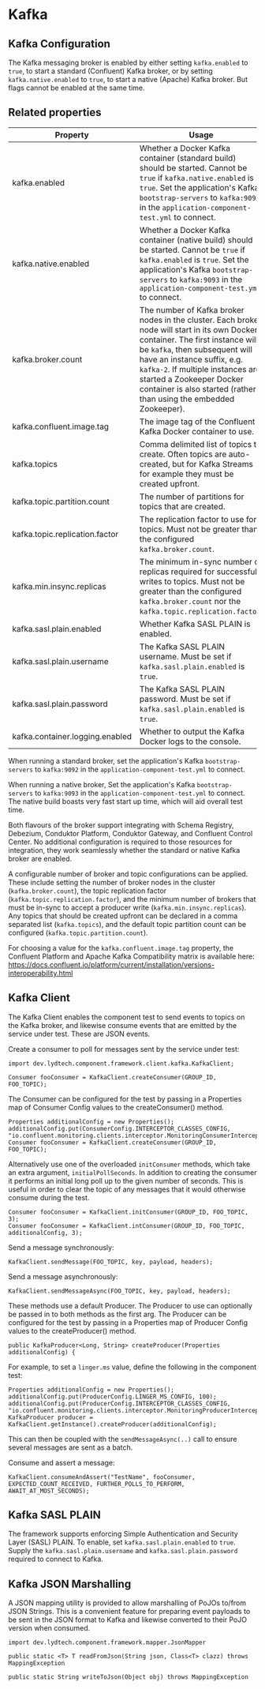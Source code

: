 # Kafka
## Kafka Configuration

The Kafka messaging broker is enabled by either setting `kafka.enabled` to `true`, to start a standard (Confluent) Kafka broker, or by setting `kafka.native.enabled` to `true`, to start a native (Apache) Kafka broker.  But flags cannot be enabled at the same time.

## Related properties
| Property                                        | Usage                                                                                                                                                                                                                                                                                                                                                                           | Default                            |
|-------------------------------------------------|---------------------------------------------------------------------------------------------------------------------------------------------------------------------------------------------------------------------------------------------------------------------------------------------------------------------------------------------------------------------------------|------------------------------------|
| kafka.enabled                                   | Whether a Docker Kafka container (standard build) should be started.  Cannot be `true` if `kafka.native.enabled` is `true`.  Set the application's Kafka `bootstrap-servers` to `kafka:9092` in the `application-component-test.yml` to connect.                                                                                                                                | `false`                            |
| kafka.native.enabled                            | Whether a Docker Kafka container (native build) should be started.  Cannot be `true` if `kafka.enabled` is `true`.  Set the application's Kafka `bootstrap-servers` to `kafka:9093` in the `application-component-test.yml` to connect.                                                                                                                                         | `false`                            |
| kafka.broker.count                              | The number of Kafka broker nodes in the cluster.  Each broker node will start in its own Docker container.  The first instance will be `kafka`, then subsequent will have an instance suffix, e.g. `kafka-2`.  If multiple instances are started a Zookeeper Docker container is also started (rather than using the embedded Zookeeper).                                       | `1`                                |
| kafka.confluent.image.tag                       | The image tag of the Confluent Kafka Docker container to use.                                                                                                                                                                                                                                                                                                                   | `7.3.2`                            |
| kafka.topics                                    | Comma delimited list of topics to create.  Often topics are auto-created, but for Kafka Streams for example they must be created upfront.                                                                                                                                                                                                                                       |
| kafka.topic.partition.count                     | The number of partitions for topics that are created.                                                                                                                                                                                                                                                                                                                           | `5`                                |
| kafka.topic.replication.factor                  | The replication factor to use for topics.  Must not be greater than the configured `kafka.broker.count`.                                                                                                                                                                                                                                                                        | `1`                                |
| kafka.min.insync.replicas                       | The minimum in-sync number of replicas required for successful writes to topics.  Must not be greater than the configured `kafka.broker.count` nor the `kafka.topic.replication.factor`.                                                                                                                                                                                        | `1`                                |
| kafka.sasl.plain.enabled                        | Whether Kafka SASL PLAIN is enabled.                                                                                                                                                                                                                                                                                                                                            | `false`                            |
| kafka.sasl.plain.username                       | The Kafka SASL PLAIN username.  Must be set if `kafka.sasl.plain.enabled` is `true`.                                                                                                                                                                                                                                                                                            | `demo`                             |
| kafka.sasl.plain.password                       | The Kafka SASL PLAIN password.  Must be set if `kafka.sasl.plain.enabled` is `true`.                                                                                                                                                                                                                                                                                            | `demo-password`                    |
| kafka.container.logging.enabled                 | Whether to output the Kafka Docker logs to the console.                                                                                                                                                                                                                                                                                                                         | `false`                            |


When running a standard broker, set the application's Kafka `bootstrap-servers` to `kafka:9092` in the `application-component-test.yml` to connect.

When running a native broker, Set the application's Kafka `bootstrap-servers` to `kafka:9093` in the `application-component-test.yml` to connect.  The native build boasts very fast start up time, which will aid overall test time.

Both flavours of the broker support integrating with Schema Registry, Debezium, Conduktor Platform, Conduktor Gateway, and Confluent Control Center.  No additional configuration is required to those resources for integration, they work seamlessly whether the standard or native Kafka broker are enabled.

A configurable number of broker and topic configurations can be applied.  These include setting the number of broker nodes in the cluster (`kafka.broker.count`), the topic replication factor (`kafka.topic.replication.factor`), and the minimum number of brokers that must be in-sync to accept a producer write (`kafka.min.insync.replicas`).  Any topics that should be created upfront can be declared in a comma separated list (`kafka.topics`), and the default topic partition count can be configured (`kafka.topic.partition.count`).

For choosing a value for the `kafka.confluent.image.tag` property, the Confluent Platform and Apache Kafka Compatibility matrix is available here:
https://docs.confluent.io/platform/current/installation/versions-interoperability.html

## Kafka Client

The Kafka Client enables the component test to send events to topics on the Kafka broker, and likewise consume events that are emitted by the service under test.  These are JSON events.

Create a consumer to poll for messages sent by the service under test:
```
import dev.lydtech.component.framework.client.kafka.KafkaClient;

Consumer fooConsumer = KafkaClient.createConsumer(GROUP_ID, FOO_TOPIC);
```

The Consumer can be configured for the test by passing in a Properties map of Consumer Config values to the createConsumer() method.
```
Properties additionalConfig = new Properties();
additionalConfig.put(ConsumerConfig.INTERCEPTOR_CLASSES_CONFIG, "io.confluent.monitoring.clients.interceptor.MonitoringConsumerInterceptor");
Consumer fooConsumer = KafkaClient.createConsumer(GROUP_ID, FOO_TOPIC);
```

Alternatively use one of the overloaded `initConsumer` methods, which take an extra argument, `initialPollSeconds`.  In addition to creating the consumer it performs an initial long poll up to the given number of seconds.  This is useful in order to clear the topic of any messages that it would otherwise consume during the test.

```
Consumer fooConsumer = KafkaClient.initConsumer(GROUP_ID, FOO_TOPIC, 3);
Consumer fooConsumer = KafkaClient.intConsumer(GROUP_ID, FOO_TOPIC, additionalConfig, 3);
```

Send a message synchronously:
```
KafkaClient.sendMessage(FOO_TOPIC, key, payload, headers);
```

Send a message asynchronously:
```
KafkaClient.sendMessageAsync(FOO_TOPIC, key, payload, headers);
```

These methods use a default Producer.  The Producer to use can optionally be passed in to both methods as the first arg.  The Producer can be configured for the test by passing in a Properties map of Producer Config values to the createProducer() method.
```
public KafkaProducer<Long, String> createProducer(Properties additionalConfig) {
```

For example, to set a `linger.ms` value, define the following in the component test:
```
Properties additionalConfig = new Properties();
additionalConfig.put(ProducerConfig.LINGER_MS_CONFIG, 100);
additionalConfig.put(ProducerConfig.INTERCEPTOR_CLASSES_CONFIG, "io.confluent.monitoring.clients.interceptor.MonitoringProducerInterceptor");
KafkaProducer producer = KafkaClient.getInstance().createProducer(additionalConfig);
```

This can then be coupled with the `sendMessageAsync(..)` call to ensure several messages are sent as a batch.

Consume and assert a message:
```
KafkaClient.consumeAndAssert("TestName", fooConsumer, EXPECTED_COUNT_RECEIVED, FURTHER_POLLS_TO_PERFORM, AWAIT_AT_MOST_SECONDS);
```

## Kafka SASL PLAIN

The framework supports enforcing Simple Authentication and Security Layer (SASL) PLAIN.  To enable, set `kafka.sasl.plain.enabled` to `true`.  Supply the `kafka.sasl.plain.username` and `kafka.sasl.plain.password` required to connect to Kafka.

## Kafka JSON Marshalling

A JSON mapping utility is provided to allow marshalling of PoJOs to/from JSON Strings.  This is a convenient feature for preparing event payloads to be sent in the JSON format to Kafka and likewise converted to their PoJO version when consumed.
```
import dev.lydtech.component.framework.mapper.JsonMapper

public static <T> T readFromJson(String json, Class<T> clazz) throws MappingException

public static String writeToJson(Object obj) throws MappingException
```
